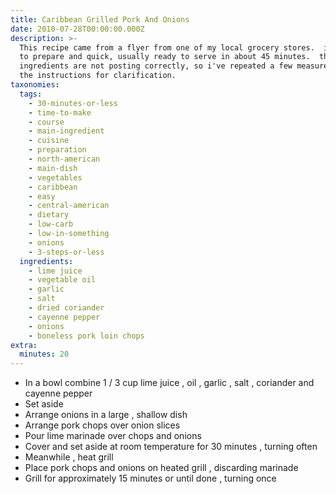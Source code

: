 ```yaml
---
title: Caribbean Grilled Pork And Onions
date: 2010-07-28T00:00:00.000Z
description: >-
  This recipe came from a flyer from one of my local grocery stores.  it' easy
  to prepare and quick, usually ready to serve in about 45 minutes.  the
  ingredients are not posting correctly, so i've repeated a few measurements in
  the instructions for clarification.
taxonomies:
  tags:
    - 30-minutes-or-less
    - time-to-make
    - course
    - main-ingredient
    - cuisine
    - preparation
    - north-american
    - main-dish
    - vegetables
    - caribbean
    - easy
    - central-american
    - dietary
    - low-carb
    - low-in-something
    - onions
    - 3-steps-or-less
  ingredients:
    - lime juice
    - vegetable oil
    - garlic
    - salt
    - dried coriander
    - cayenne pepper
    - onions
    - boneless pork loin chops
extra:
  minutes: 20
---
```

 - In a bowl combine 1 / 3 cup lime juice , oil , garlic , salt , coriander and cayenne pepper
 - Set aside
 - Arrange onions in a large , shallow dish
 - Arrange pork chops over onion slices
 - Pour lime marinade over chops and onions
 - Cover and set aside at room temperature for 30 minutes , turning often
 - Meanwhile , heat grill
 - Place pork chops and onions on heated grill , discarding marinade
 - Grill for approximately 15 minutes or until done , turning once
